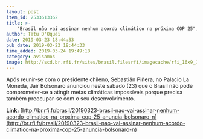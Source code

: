 ```yaml
---
layout: post
item_id: 2533613362
title: >-
    "Brasil não vai assinar nenhum acordo climático na próxima COP 25", anuncia Bolsonaro no Chile
author: Tatu D'Oquei
date: 2019-03-23 18:44:33
pub_date: 2019-03-23 18:44:33
time_added: 2019-03-24 19:49:18
category: avisamos
image: http://scd.br.rfi.fr/sites/brasil.filesrfi/imagecache/rfi_16x9_1024_578/sites/images.rfi.fr/files/aefimagesnew/aef_image/000_1ez7od.jpg
---
```


Após reunir-se com o presidente chileno, Sebastián Piñera, no Palacio La Moneda, Jair Bolsonaro anunciou neste sábado (23) que o Brasil não pode comprometer-se a atingir metas climáticas impossíveis porque precisa também preocupar-se com o seu desenvolvimento.

**Link:** [http://br.rfi.fr/brasil/20190323-brasil-nao-vai-assinar-nenhum-acordo-climatico-na-proxima-cop-25-anuncia-bolsonaro-n](http://br.rfi.fr/brasil/20190323-brasil-nao-vai-assinar-nenhum-acordo-climatico-na-proxima-cop-25-anuncia-bolsonaro-n)

